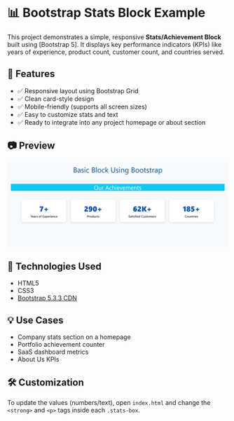 # 📊 Bootstrap Stats Block Example

This project demonstrates a simple, responsive **Stats/Achievement Block** built using [Bootstrap 5]. It displays key performance indicators (KPIs) like years of experience, product count, customer count, and countries served.


## 🚀 Features

- ✅ Responsive layout using Bootstrap Grid
- ✅ Clean card-style design
- ✅ Mobile-friendly (supports all screen sizes)
- ✅ Easy to customize stats and text
- ✅ Ready to integrate into any project homepage or about section

## 📷 Preview

![Preview Image](preview.png) 

## 🔧 Technologies Used

- HTML5
- CSS3
- [Bootstrap 5.3.3 CDN](https://cdn.jsdelivr.net/npm/bootstrap@5.3.3/dist/css/bootstrap.min.css)

## 💡 Use Cases

- Company stats section on a homepage
- Portfolio achievement counter
- SaaS dashboard metrics
- About Us KPIs

## 🛠️ Customization

To update the values (numbers/text), open `index.html` and change the `<strong>` and `<p>` tags inside each `.stats-box`.

```


